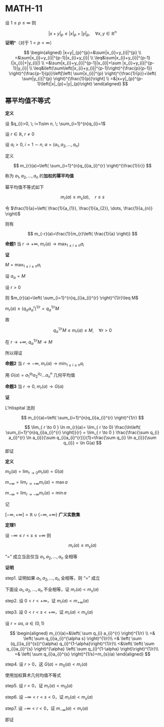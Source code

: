 # MATH-11

设 $1\leq p\leq \infty$ 则

$$
|x+y|_{p}\leq |x|_{p}+|y|_{p}, \quad \forall x, y \in \mathbb{R}^n
$$
**证明***（对于 $1<p<\infty$）

$$
\begin{aligned}
|x+y|_{p}^{p}=&\sum|x_{i}+y_{i}|^{p}
\\
=&\sum|x_{i}+y_{i}|^{p-1}|x_{i}+y_{i}|
\\
\leq&\sum|x_{i}+y_{i}|^{p-1}(|x_{i}|+|y_{i}|)
\\
=&\sum|x_{i}+y_{i}|^{p-1}|x_{i}|+\sum |x_{i}+y_{i}|^{p-1}|y_{i}|
\\
\leq&\left(\sum\left(|x_{i}+y_{i}|^{p-1}\right)^{\frac{p}{p-1}} \right)^{\frac{p-1}{p}}\left[\left( \sum|x_{i}|^{p} \right)^{\frac{1}{p}}+\left( \sum|y_{i}|^{p} \right)^{\frac{1}{p}}\right]
\\
=&|x+y|_{p}^{p-1}\left(|x|_{p}+|y|_{p}\right)
\end{aligned}
$$

## 幂平均值不等式

**定义**

设 $q_{i}>0, \; i=1\sim n, \; \sum_{i=1}^{n}q_{i}=1$

设 $r\in \mathbb{R}, \; r\neq 0$

设 $a_{i}>0, \; i=1\sim n, \; a=(a_{1},a_{2},\dots, a_{n})$

定义

$$
m_{r}(a)=\left( \sum_{i=1}^{n}q_{i}a_{i}^{r} \right)^{\frac{1}{r}}
$$

称为 $a_{1},a_{2},\dots,a_{n}$ 的**加权的幂平均值**

幂平均值不等式如下

$$
m_{r}(a)\leq m_{s}(a), \quad r\leq s
$$

令 $\frac{1}{a}=\left( \frac{1}{a_{1}}, \frac{1}{a_{2}}, \dots, \frac{1}{a_{n}} \right)$

则有

$$
m_{-r}(a)=\frac{1}{m_{r}\left( \frac{1}{a} \right)}
$$

**命题1** 当 $r\to + \infty, \; m_{r}(a)\to \max_{1\leq i\leq n} a_{i}$

**证** 

$M=\max_{1\leq i\leq n} a_{i}$

设 $a_{\alpha}=M$

设 $r>0$

则 $m_{r}(a)=\left( \sum_{i=1}^{n}q_{i}a_{i}^{r} \right)^{1/r}\leq M$

$m_{r}(a)\geq(q_{\alpha}a_{\alpha}^{r})^{1/r}=q_{\alpha}^{1/r}M$

故

$$
q_{\alpha}^{1/r}M\leq m_{r}(a)\leq M, \quad \forall r>0
$$

在 $r\to +\infty, \; q_{\alpha}^{1/r}M\to M$

所以得证

**命题2** 当 $r\to - \infty, \; m_{r}(a)\to \min_{1\leq i\leq n} a_{i}$

用 $G(a)=a_{1}^{q_{1}}a_{2}^{q_{2}}\dots a_{n}^{n}$ 几何平均值

**命题3** 当 $r\to 0, \; m_{r}(a)\to G(a)$

**证**

L'Hôspital 法则

$$
m_{r}(a)=\left( \sum_{i=1}^{n}q_{i}a_{i}^{r} \right)^{1/r}
$$

$$
\lim_{ r \to 0 } \ln m_{r}(a)= \lim_{ r \to 0}  \frac{\ln\left( \sum_{i=1}^{n}q_{i}a_{i}^{r} \right)}{r}  = \lim_{ r \to 0 } \frac{\frac{\sum q_{i} a_{i}^{r} \ln a_{i}}{\sum q_{i}a_{i}^{r}}}{1}=\frac{\sum q_{i} \ln a_{i}}{\sum q_{i}} = \ln G(a)
$$
即证

**定义**

$m_{0}(a)=\lim_{ r \to 0 } m_{r}(a)=G(a)$

$m_{+\infty}=\lim_{ r \to +\infty }m_{r}(a)= \max a$

$m_{-\infty}=\lim_{ r \to -\infty }m_{r}(a)=\min a$

记

$[-\infty, +\infty]=\mathbb{R} \cup\{-\infty, +\infty  \}$ **广义实数集**

**定理1**

设 $-\infty\leq r<s\leq +\infty$ 则

$$
m_{r}(a)\leq m_{s}(a)
$$

“=” 成立当且仅当 $a_{1},a_{2},\dots,a_{n}$ 全相等

**证明**

step1. 证明如果 $a_{1},a_{2},\dots,a_{n}$ 全相等，则 “=” 成立

下面设 $a_{1},a_{2}, \dots,a_{n}$ 不全相等，证 $m_r(a)<m_s(a)$

step2. 设 $0<r<+\infty$，证 $m_{r}(a)<m_{+\infty}(a)$

step3. 设 $0<r<s<+\infty$，证 $m_{r}(a)<m_{s}(a)$

设 $r=\alpha s, \; \alpha \in (0, 1)$

$$
\begin{aligned}
m_{r}(a)=&\left( \sum q_{i} a_{i}^{r} \right)^{1/r} \\
=& \left( \sum q_{i}a_{i}^{\alpha s} \right)^{1/r}\\
=& \left( \sum (q_{i}a_{i}^{s})^{\alpha} q_{i}^{1-\alpha}\right)^{1/r}\\
<&\left( \left( \sum q_{i}a_{i}^{s} \right)^{\alpha} \left( \sum q_{i}^{1-\alpha} \right)\right)^{1/r}\\
=& \left( \sum q_{i}a_{i}^{s} \right)^{1/s}=m_{s}(a)
\end{aligned}
$$

step4. 设 $r>0$，这 $G(a)=m_{0}(a)<m_{r}(a)$

使用加权算术几何均值不等式

step5. 设 $r<0$，证 $m_{r}(a)<m_{0}(a)$

step6. 设 $-\infty<r<s<0$，证 $m_{r}(a)<m_{s}(a)$

step7. 设 $-\infty<r<0$，证 $m_{-\infty}(a)<m_{r}(a)$

即证